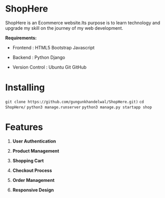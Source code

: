# ShopHere

ShopHere is an Ecommerce website.Its purpose is to learn technology and upgrade my skill on the journey of my web development.

__Requirements:__

- Frontend :  HTML5  Bootstrap  Javascript
* Backend : Python Django 
+ Version Control : Ubuntu Git GitHub

# Installing


`git clone https://github.com/gungunkhandelwal/ShopHere.git)`
`cd ShopHere/`
`python3 manage.runserver`
`python3 manage.py startapp shop`

# Features

1. __User Authentication__

2. __Product Management__

3. __Shopping Cart__

4. __Checkout Process__

5. __Order Management__

6. __Responsive Design__
